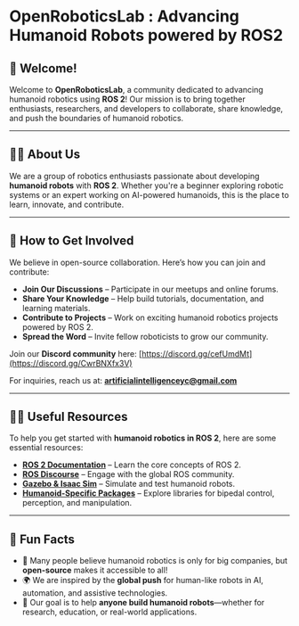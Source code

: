 # OpenRoboticsLab : Advancing Humanoid Robots powered by ROS2

## 👋 Welcome!
Welcome to **OpenRoboticsLab**, a community dedicated to advancing humanoid robotics using **ROS 2**! Our mission is to bring together enthusiasts, researchers, and developers to collaborate, share knowledge, and push the boundaries of humanoid robotics.

---

## 🙋‍♀️ About Us
We are a group of robotics enthusiasts passionate about developing **humanoid robots** with **ROS 2**. Whether you're a beginner exploring robotic systems or an expert working on AI-powered humanoids, this is the place to learn, innovate, and contribute.

---

## 🌱 How to Get Involved
We believe in open-source collaboration. Here’s how you can join and contribute:

- **Join Our Discussions** – Participate in our meetups and online forums.
- **Share Your Knowledge** – Help build tutorials, documentation, and learning materials.
- **Contribute to Projects** – Work on exciting humanoid robotics projects powered by ROS 2.
- **Spread the Word** – Invite fellow roboticists to grow our community.

Join our **Discord community** here: [https://discord.gg/cefUmdMt](https://discord.gg/CwrBNXfx3V)

For inquiries, reach us at: **artificialintelligenceyc@gmail.com**

---

## 👩‍💻 Useful Resources
To help you get started with **humanoid robotics in ROS 2**, here are some essential resources:

- [**ROS 2 Documentation**](https://docs.ros.org/en/foxy/) – Learn the core concepts of ROS 2.
- [**ROS Discourse**](https://discourse.ros.org/) – Engage with the global ROS community.
- [**Gazebo & Isaac Sim**](http://gazebosim.org/) – Simulate and test humanoid robots.
- [**Humanoid-Specific Packages**](https://github.com/ros-planning) – Explore libraries for bipedal control, perception, and manipulation.

---

## 🍿 Fun Facts
- 🤖 Many people believe humanoid robotics is only for big companies, but **open-source** makes it accessible to all!
- 🌍 We are inspired by the **global push** for human-like robots in AI, automation, and assistive technologies.
- 🚀 Our goal is to help **anyone build humanoid robots**—whether for research, education, or real-world applications.

